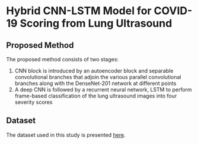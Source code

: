 # Hybrid CNN-LSTM Model for COVID-19 Scoring from Lung Ultrasound

## Proposed Method
The proposed method consists of two stages:
1. CNN block is introduced by an autoencoder block and separable convolutional branches that adjoin the various parallel convolutional branches along with the DenseNet-201 network at different points
2. A deep CNN is followed by a recurrent neural network, LSTM to perform frame-based classification of the lung ultrasound images into four severity scores

## Dataset

The dataset used in this study is presented [here](https://www.disi.unitn.it/iclus).
